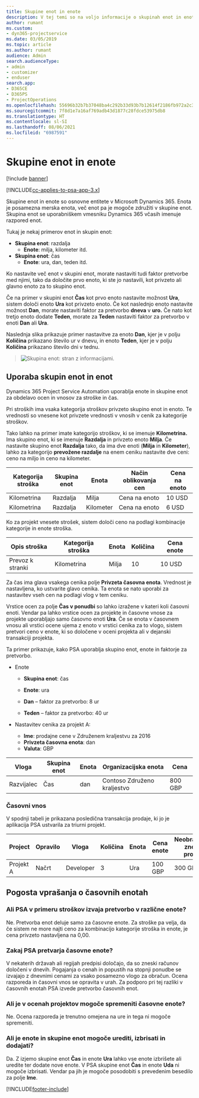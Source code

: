 ```yaml
---
title: Skupine enot in enote
description: V tej temi so na voljo informacije o skupinah enot in enotah.
author: rumant
ms.custom:
- dyn365-projectservice
ms.date: 03/05/2019
ms.topic: article
ms.author: rumant
audience: Admin
search.audienceType:
- admin
- customizer
- enduser
search.app:
- D365CE
- D365PS
- ProjectOperations
ms.openlocfilehash: 55696b32b7b37048ba4c292b33d93b7b12614f2186fb972a2c3f3732e5512c82
ms.sourcegitcommit: 7f8d1e7a16af769adb43d1877c28fdce53975db8
ms.translationtype: HT
ms.contentlocale: sl-SI
ms.lasthandoff: 08/06/2021
ms.locfileid: "6987591"
---
```

# <a name="unit-groups-and-units"></a>Skupine enot in enote

[!include [banner](../includes/psa-now-project-operations.md)]

[!INCLUDE[cc-applies-to-psa-app-3.x](../includes/cc-applies-to-psa-app-3x.md)]

Skupine enot in enote so osnovne entitete v Microsoft Dynamics 365. Enota je posamezna merska enota, več enot pa je mogoče združiti v skupine enot. Skupina enot se uporabniškem vmesniku Dynamics 365 včasih imenuje razpored enot. 

Tukaj je nekaj primerov enot in skupin enot:
 
- **Skupina enot**: razdalja 
    - **Enote**: milja, kilometer itd.
- **Skupina enot**: čas
    - **Enote**: ura, dan, teden itd. 

Ko nastavite več enot v skupini enot, morate nastaviti tudi faktor pretvorbe med njimi, tako da določite prvo enoto, ki ste jo nastavili, kot privzeto ali glavno enoto za to skupino enot. 

Če na primer v skupini enot **Čas** kot prvo enoto nastavite možnost **Ura**, sistem določi enoto **Ura** kot privzeto enoto. Če kot naslednjo enoto nastavite možnost **Dan**, morate nastaviti faktor za pretvorbo **dneva** v **uro.** Če nato kot tretjo enoto dodate **Teden**, morate za **Teden** nastaviti faktor za pretvorbo v enoti **Dan** ali **Ura**. 

Naslednja slika prikazuje primer nastavitve za enoto **Dan**, kjer je v polju **Količina** prikazano število ur v dnevu, in enoto **Teden**, kjer je v polju **Količina** prikazano število dni v tednu.

> ![Skupina enot: stran z informacijami.](media/advanced-2.png)

## <a name="using-units-and-unit-groups"></a>Uporaba skupin enot in enot

Dynamics 365 Project Service Automation uporablja enote in skupine enot za obdelavo ocen in vnosov za stroške in čas. 

Pri stroških ima vsaka kategorija stroškov privzeto skupino enot in enoto. Te vrednosti so vnesene kot privzete vrednosti v vnosih v cenik za kategorije stroškov. 

Tako lahko na primer imate kategorijo stroškov, ki se imenuje **Kilometrina.** Ima skupino enot, ki se imenuje **Razdalja** in privzeto enoto **Milja**. Če nastavite skupino enot **Razdalja** tako, da ima dve enoti (**Milja** in **Kilometer**), lahko za kategorijo **prevožene razdalje** na enem ceniku nastavite dve ceni: ceno na miljo in ceno na kilometer.

| Kategorija stroška  | Skupina enot  | Enota      | Način oblikovanja cen  | Cena na enoto  |
|-------------------|---------------|-----------|-------------------|-------------------|
| Kilometrina           | Razdalja      | Milja      | Cena na enoto    | 10 USD            |
| Kilometrina           | Razdalja      | Kilometer | Cena na enoto    |  6 USD            |

Ko za projekt vnesete strošek, sistem določi ceno na podlagi kombinacije kategorije in enote stroška. 

| Opis stroška        | Kategorija stroška  | Enota  | Količina  | Cena enote   |
|----------------------------|---------------------|-------|-----------|----------------|
| Prevoz k stranki | Kilometrina             | Milja  | 10        | 10 USD         |

Za čas ima glava vsakega cenika polje **Privzeta časovna enota**. Vrednost je nastavljena, ko ustvarite glavo cenika. Ta enota se nato uporabi za nastavitev vseh cen na podlagi vlog v tem ceniku.

Vrstice ocen za polje **Čas v ponudbi** so lahko izražene v kateri koli časovni enoti. Vendar pa lahko vrstice ocen za projekte in časovne vnose za projekte uporabljajo samo časovno enoti **Ura**. Če se enota v časovnem vnosu ali vrstici ocene ujema z enoto v vrstici cenika za to vlogo, sistem pretvori ceno v enote, ki so določene v oceni projekta ali v dejanski transakciji projekta.

Ta primer prikazuje, kako PSA uporablja skupino enot, enote in faktorje za pretvorbo.
- Enote

   - **Skupina enot**: čas 
   - **Enote**: ura 
    
    - **Dan** – faktor za pretvorbo: 8 ur       
    - **Teden** – faktor za pretvorbo: 40 ur  
        
- Nastavitev cenika za projekt A:

    - **Ime**: prodajne cene v Združenem kraljestvu za 2016 
    - **Privzeta časovna enota**: dan 
    - **Valuta**: GBP

| Vloga      | Skupina enot | Enota | Organizacijska enota | Cena   |
|-----------|------------|------|---------------------|---------|
| Razvijalec | Čas       | dan  | Contoso Združeno kraljestvo          | 800 GBP |

### <a name="time-entry"></a>Časovni vnos

V spodnji tabeli je prikazana posledična transakcija prodaje, ki jo je aplikacija PSA ustvarila za triurni projekt.


| Project   | Opravilo    | Vloga      | Količina | Enota  | Cena enote | Neobračunani znesek prodaje |
|-----------|---------|-----------|----------|-------|------------|-----------------------|
| Projekt A | Načrt  | Developer | 3        | Ura  | 100 GBP    | 300 GBP               |

## <a name="time-unit-faq"></a>Pogosta vprašanja o časovnih enotah

### <a name="does-psa-convert-to-different-units-in-the-case-of-expenses"></a>Ali PSA v primeru stroškov izvaja pretvorbo v različne enote?
Ne. Pretvorba enot deluje samo za časovne enote. Za stroške pa velja, da če sistem ne more najti ceno za kombinacijo kategorije stroška in enote, je cena privzeto nastavljena na 0,00.

### <a name="why-does-psa-convert-time-units"></a>Zakaj PSA pretvarja časovne enote?
V nekaterih državah ali regijah predpisi določajo, da so zneski računov določeni v dnevih. Pogajanja o cenah in popustih na stopnji ponudbe se izvajajo z dnevnimi cenami za vsako posamezno vlogo za obračun. Ocena razporeda in časovni vnos se opravita v urah. Za podporo pri tej razliki v časovnih enotah PSA izvede pretvorbo časovnih enot.

### <a name="can-time-units-be-changed-on-project-estimates"></a>Ali je v ocenah projektov mogoče spremeniti časovne enote?
Ne. Ocena razporeda je trenutno omejena na ure in tega ni mogoče spremeniti.

### <a name="can-units-and-unit-groups-be-edited-deleted-and-added"></a>Ali je enote in skupine enot mogoče urediti, izbrisati in dodajati?
Da. Z izjemo skupine enot **Čas** in enote **Ura** lahko vse enote izbrišete ali uredite ter dodate nove enote. V PSA skupine enot **Čas** in enote **Uda** ni mogoče izbrisati. Vendar pa jih je mogoče posodobiti s prevedenim besedilo za polje **Ime**.


[!INCLUDE[footer-include](../includes/footer-banner.md)]